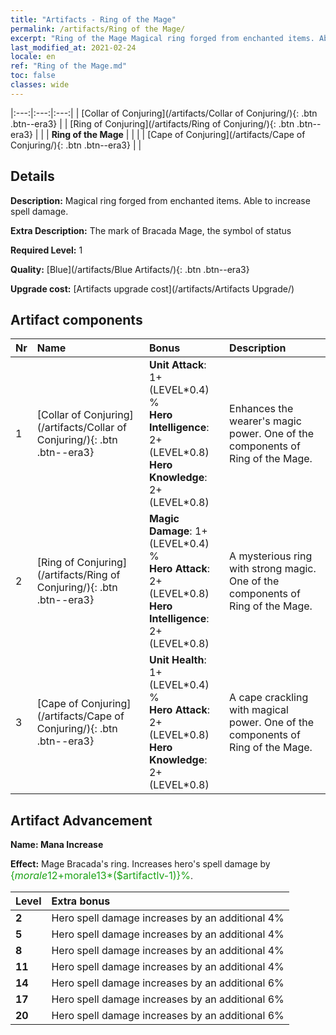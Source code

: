 ```yaml
---
title: "Artifacts - Ring of the Mage"
permalink: /artifacts/Ring of the Mage/
excerpt: "Ring of the Mage Magical ring forged from enchanted items. Able to increase spell damage."
last_modified_at: 2021-02-24
locale: en
ref: "Ring of the Mage.md"
toc: false
classes: wide
---
```


  |:---:|:---:|:---:| 
  | [Collar of Conjuring](/artifacts/Collar of Conjuring/){: .btn .btn--era3} |   | [Ring of Conjuring](/artifacts/Ring of Conjuring/){: .btn .btn--era3} | 
  |   | **Ring of the Mage** |  | 
  |   | [Cape of Conjuring](/artifacts/Cape of Conjuring/){: .btn .btn--era3} |   | 


## Details

 **Description:** Magical ring forged from enchanted items. Able to increase spell damage.

 **Extra Description:** The mark of Bracada Mage, the symbol of status

 **Required Level:** 1

 **Quality:** [Blue](/artifacts/Blue Artifacts/){: .btn .btn--era3}

 **Upgrade cost:** [Artifacts upgrade cost](/artifacts/Artifacts Upgrade/)



## Artifact components

  | Nr |    Name    |   Bonus | Description | 
  |:---|:-----------|:--------|:------------| 
  | 1 | [Collar of Conjuring](/artifacts/Collar of Conjuring/){: .btn .btn--era3} | **Unit Attack**: 1+(LEVEL\*0.4) %<br/>**Hero Intelligence**: 2+(LEVEL\*0.8)<br/>**Hero Knowledge**: 2+(LEVEL\*0.8) | Enhances the wearer's magic power. One of the components of Ring of the Mage. | 
  | 2 | [Ring of Conjuring](/artifacts/Ring of Conjuring/){: .btn .btn--era3} | **Magic Damage**: 1+(LEVEL\*0.4) %<br/>**Hero Attack**: 2+(LEVEL\*0.8)<br/>**Hero Intelligence**: 2+(LEVEL\*0.8) | A mysterious ring with strong magic. One of the components of Ring of the Mage. | 
  | 3 | [Cape of Conjuring](/artifacts/Cape of Conjuring/){: .btn .btn--era3} | **Unit Health**: 1+(LEVEL\*0.4) %<br/>**Hero Attack**: 2+(LEVEL\*0.8)<br/>**Hero Knowledge**: 2+(LEVEL\*0.8) | A cape crackling with magical power. One of the components of Ring of the Mage. | 


## Artifact Advancement

 **Name: Mana Increase**

 **Effect:** Mage Bracada's ring. Increases hero's spell damage by <span style="color: #1ca216;font-size:16px">{$morale12+$morale13*($artifactlv-1)}%</span>.

  |  Level  |    Extra bonus  | 
  |:--------|:----------------| 
  | **2** | Hero spell damage increases by an additional 4% | 
  | **5** | Hero spell damage increases by an additional 4% | 
  | **8** | Hero spell damage increases by an additional 4% | 
  | **11** | Hero spell damage increases by an additional 4% | 
  | **14** | Hero spell damage increases by an additional 6% | 
  | **17** | Hero spell damage increases by an additional 6% | 
  | **20** | Hero spell damage increases by an additional 6% | 
